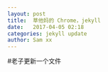 ```yaml
---
layout: post
title:  草他妈的 Chrome，jekyll
date:   2017-04-05 02:18
categories: jekyll update
author: Sam xx
---
```


#老子更新一个文件